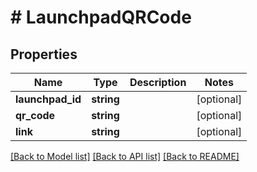 # # LaunchpadQRCode

## Properties

Name | Type | Description | Notes
------------ | ------------- | ------------- | -------------
**launchpad_id** | **string** |  | [optional]
**qr_code** | **string** |  | [optional]
**link** | **string** |  | [optional]

[[Back to Model list]](../../README.md#models) [[Back to API list]](../../README.md#endpoints) [[Back to README]](../../README.md)
